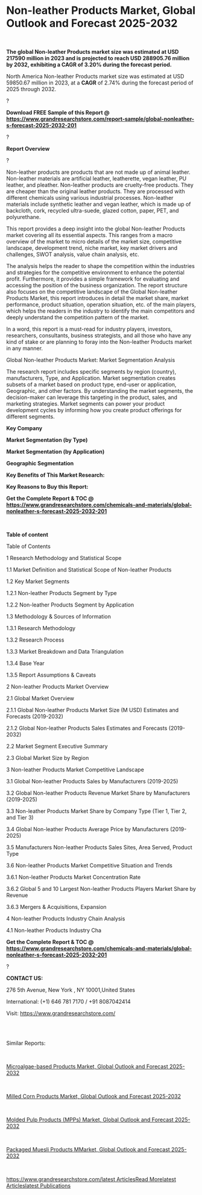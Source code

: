 <h1>Non-leather Products Market, Global Outlook and Forecast 2025-2032</h1><br/><p><strong>The global Non-leather Products market size was estimated at USD 217590 million in 2023 and is projected to reach USD 288905.76 million by 2032, exhibiting a <strong>CAGR</strong> of 3.20% during the forecast period.</strong></p>
 
 
 
 <p>North America Non-leather Products market size was estimated at USD 59850.67 million in 2023, at a <strong>CAGR</strong> of 2.74% during the forecast period of 2025 through 2032.</p>
 
 
 
 <p>? </p>
 
 
 
 <div><b>Download FREE Sample of this Report @ <a href="https://www.grandresearchstore.com/report-sample/global-nonleather-s-forecast-2025-2032-201">https://www.grandresearchstore.com/report-sample/global-nonleather-s-forecast-2025-2032-201</a></b></div>
 
 
 
 <p>? </p>
 
 
 
 <p><strong>Report Overview</strong></p>
 
 
 
 <p>? </p>
 
 
 
 <p>Non-leather products are products that are not made up of animal leather. Non-leather materials are artificial leather, leatherette, vegan leather, PU leather, and pleather. Non-leather products are cruelty-free products. They are cheaper than the original leather products. They are processed with different chemicals using various industrial processes. Non-leather materials include synthetic leather and vegan leather, which is made up of backcloth, cork, recycled ultra-suede, glazed cotton, paper, PET, and polyurethane.</p>
 
 
 
 <p>This report provides a deep insight into the global Non-leather Products market covering all its essential aspects. This ranges from a macro overview of the market to micro details of the market size, competitive landscape, development trend, niche market, key market drivers and challenges, SWOT analysis, value chain analysis, etc.</p>
 
 
 
 <p>The analysis helps the reader to shape the competition within the industries and strategies for the competitive environment to enhance the potential profit. Furthermore, it provides a simple framework for evaluating and accessing the position of the business organization. The report structure also focuses on the competitive landscape of the Global Non-leather Products Market, this report introduces in detail the market share, market performance, product situation, operation situation, etc. of the main players, which helps the readers in the industry to identify the main competitors and deeply understand the competition pattern of the market.</p>
 
 
 
 <p>In a word, this report is a must-read for industry players, investors, researchers, consultants, business strategists, and all those who have any kind of stake or are planning to foray into the Non-leather Products market in any manner.</p>
 
 
 
 <p>Global Non-leather Products Market: Market Segmentation Analysis</p>
 
 
 
 <p>The research report includes specific segments by region (country), manufacturers, Type, and Application. Market segmentation creates subsets of a market based on product type, end-user or application, Geographic, and other factors. By understanding the market segments, the decision-maker can leverage this targeting in the product, sales, and marketing strategies. Market segments can power your product development cycles by informing how you create product offerings for different segments.</p>
 
 
 
 <p><strong>Key Company</strong></p>
 
 
 
 <p><strong>Market Segmentation (by Type)</strong></p>
 
 
 
 <p><strong>Market Segmentation (<strong>by Application</strong>)</strong></p>
 
 
 
 <p><strong>Geographic Segmentation</strong></p>
 
 
 
 <p><strong>Key Benefits of This Market Research:</strong></p>
 
 
 
 <p><strong>Key <strong>Reasons to Buy</strong> this Report:</strong></p>
 
 
 
 <div><b>Get the Complete Report & TOC @ <a href="https://www.grandresearchstore.com/chemicals-and-materials/global-nonleather-s-forecast-2025-2032-201">https://www.grandresearchstore.com/chemicals-and-materials/global-nonleather-s-forecast-2025-2032-201</a></b></div>
 
 
 
 <p><br />
 
 <b>Table of content</b></p>
 
 
 
 <p>Table of Contents<br />
 
 1 Research Methodology and Statistical Scope<br />
 
 1.1 Market Definition and Statistical Scope of Non-leather Products<br />
 
 1.2 Key Market Segments<br />
 
 1.2.1 Non-leather Products Segment by Type<br />
 
 1.2.2 Non-leather Products Segment by Application<br />
 
 1.3 Methodology & Sources of Information<br />
 
 1.3.1 Research Methodology<br />
 
 1.3.2 Research Process<br />
 
 1.3.3 Market Breakdown and Data Triangulation<br />
 
 1.3.4 Base Year<br />
 
 1.3.5 Report Assumptions & Caveats<br />
 
 2 Non-leather Products Market Overview<br />
 
 2.1 Global Market Overview<br />
 
 2.1.1 Global Non-leather Products Market Size (M USD) Estimates and Forecasts (2019-2032)<br />
 
 2.1.2 Global Non-leather Products Sales Estimates and Forecasts (2019-2032)<br />
 
 2.2 Market Segment Executive Summary<br />
 
 2.3 Global Market Size by Region<br />
 
 3 Non-leather Products Market Competitive Landscape<br />
 
 3.1 Global Non-leather Products Sales by Manufacturers (2019-2025)<br />
 
 3.2 Global Non-leather Products Revenue Market Share by Manufacturers (2019-2025)<br />
 
 3.3 Non-leather Products Market Share by Company Type (Tier 1, Tier 2, and Tier 3)<br />
 
 3.4 Global Non-leather Products Average Price by Manufacturers (2019-2025)<br />
 
 3.5 Manufacturers Non-leather Products Sales Sites, Area Served, Product Type<br />
 
 3.6 Non-leather Products Market Competitive Situation and Trends<br />
 
 3.6.1 Non-leather Products Market Concentration Rate<br />
 
 3.6.2 Global 5 and 10 Largest Non-leather Products Players Market Share by Revenue<br />
 
 3.6.3 Mergers & Acquisitions, Expansion<br />
 
 4 Non-leather Products Industry Chain Analysis<br />
 
 4.1 Non-leather Products Industry Cha</p>
 
 
 
 <div><b>Get the Complete Report & TOC @ <a href="https://www.grandresearchstore.com/chemicals-and-materials/global-nonleather-s-forecast-2025-2032-201">https://www.grandresearchstore.com/chemicals-and-materials/global-nonleather-s-forecast-2025-2032-201</a></b></div>
 
 
 
 <p>? </p>
 
 
 
 <p><b>CONTACT US:</b><br />
 
 276 5th Avenue, New York , NY 10001,United States<br />
 
 International: (+1) 646 781 7170 / +91 8087042414<br />
 
 Visit: <a href="https://www.grandresearchstore.com/">https://www.grandresearchstore.com/</a><br />
 
 <br />
 
 <br />
 
 Similar Reports:<br />
 
 <br />
 
 <a href="https://www.grandresearchstore.com/food-and-beverages/global-microalgaebased-s-forecast-2025-2032-383">Microalgae-based Products Market, Global Outlook and Forecast 2025-2032</a><br />
 
 <br />
 
 <a href="https://www.grandresearchstore.com/food-and-beverages/global-milled-corn-s-forecast-2025-2032-740">Milled Corn Products Market, Global Outlook and Forecast 2025-2032</a><br />
 
 <br />
 
 <a href="https://www.grandresearchstore.com/consumer-goods-and-services/global-molded-pulp-s-forecast-2025-2032-943">Molded Pulp Products (MPPs) Market, Global Outlook and Forecast 2025-2032 </a><br />
 
 <br />
 
 <a href="https://www.grandresearchstore.com/food-and-beverages/global-packaged-muesli-s-m-forecast-2025-2032-195">Packaged Muesli Products MMarket, Global Outlook and Forecast 2025-2032</a><br />
 
 <br />
 
 <a href="https://gyeongbokgung.com">https://www.grandresearchstore.com/</a><a href="https://hallyeomaritime.com">latest Articles</a><a href="https://jingwansa.com">Read More</a><a href="https://nguoiviet.jp/">latest Articles</a><a href="https://www.intelmarketresearch.com/">latest Publications</a></p>